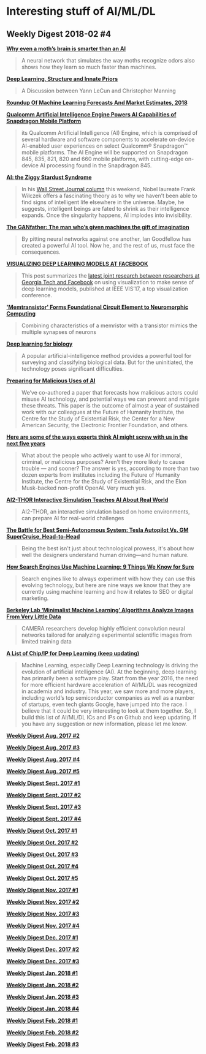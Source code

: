 # Interesting stuff of AI/ML/DL

## Weekly Digest 2018-02 \#4

**[Why even a moth’s brain is smarter than an AI](https://www.technologyreview.com/s/610278/why-even-a-moths-brain-is-smarter-than-an-ai/)**
> A neural network that simulates the way moths recognize odors also shows how they learn so much faster than machines.

**[Deep Learning, Structure and Innate Priors](http://www.abigailsee.com/2018/02/21/deep-learning-structure-and-innate-priors.html)**
> A Discussion between Yann LeCun and Christopher Manning

**[Roundup Of Machine Learning Forecasts And Market Estimates, 2018](https://www.forbes.com/sites/louiscolumbus/2018/02/18/roundup-of-machine-learning-forecasts-and-market-estimates-2018/)**
> 

**[Qualcomm Artificial Intelligence Engine Powers AI Capabilities of Snapdragon Mobile Platform](https://www.qualcomm.com/news/releases/2018/02/21/qualcomm-artificial-intelligence-engine-powers-ai-capabilities-snapdragon)**
> its Qualcomm Artificial Intelligence (AI) Engine, which is comprised of several hardware and software components to accelerate on-device AI-enabled user experiences on select Qualcomm® Snapdragon™ mobile platforms. The AI Engine will be supported on Snapdragon 845, 835, 821, 820 and 660 mobile platforms, with cutting-edge on-device AI processing found in the Snapdragon 845.

**[AI: the Ziggy Stardust Syndrome](http://www.roughtype.com/?p=8325)**
> In his [Wall Street Journal column](https://www.wsj.com/articles/intelligent-life-elsewhere-maybe-its-hiding-1518708957) this weekend, Nobel laureate Frank Wilczek offers a fascinating theory as to why we haven’t been able to find signs of intelligent life elsewhere in the universe. Maybe, he suggests, intelligent beings are fated to shrink as their intelligence expands. Once the singularity happens, AI implodes into invisibility.

**[The GANfather: The man who’s given machines the gift of imagination](https://www.technologyreview.com/s/610253/the-ganfather-the-man-whos-given-machines-the-gift-of-imagination/)**
> By pitting neural networks against one another, Ian Goodfellow has created a powerful AI tool. Now he, and the rest of us, must face the consequences.

**[VISUALIZING DEEP LEARNING MODELS AT FACEBOOK](https://mlatgt.blog/2018/02/16/visualizing-deep-learning-models-at-facebook/)**
> This post summarizes the [latest joint research between researchers at Georgia Tech and  Facebook](http://minsuk.com/research/activis/) on using visualization to make sense of deep learning models, published at IEEE VIS’17, a top visualization conference.

**['Memtransistor' Forms Foundational Circuit Element to Neuromorphic Computing](https://spectrum.ieee.org/nanoclast/semiconductors/devices/memtransistor-forms-foundational-circuit-element-to-neuromorphic-computing)**
> Combining characteristics of a memristor with a transistor mimics the multiple synapses of neurons

**[Deep learning for biology](https://www.nature.com/articles/d41586-018-02174-z)**
> A popular artificial-intelligence method provides a powerful tool for surveying and classifying biological data. But for the uninitiated, the technology poses significant difficulties.

**[Preparing for Malicious Uses of AI](https://blog.openai.com/preparing-for-malicious-uses-of-ai/)**
> We’ve co-authored a paper that forecasts how malicious actors could misuse AI technology, and potential ways we can prevent and mitigate these threats. This paper is the outcome of almost a year of sustained work with our colleagues at the Future of Humanity Institute, the Centre for the Study of Existential Risk, the Center for a New American Security, the Electronic Frontier Foundation, and others.

**[Here are some of the ways experts think AI might screw with us in the next five years](https://www.theverge.com/2018/2/20/17032228/ai-artificial-intelligence-threat-report-malicious-uses)**
> What about the people who actively want to use AI for immoral, criminal, or malicious purposes? Aren’t they more likely to cause trouble — and sooner? The answer is yes, according to more than two dozen experts from institutes including the Future of Humanity Institute, the Centre for the Study of Existential Risk, and the Elon Musk-backed non-profit OpenAI. Very much yes.

**[AI2-THOR Interactive Simulation Teaches AI About Real World](https://spectrum.ieee.org/tech-talk/robotics/artificial-intelligence/interactive-simulation-teaches-ai-about-real-world)**
> AI2-THOR, an interactive simulation based on home environments, can prepare AI for real-world challenges

**[The Battle for Best Semi-Autonomous System: Tesla Autopilot Vs. GM SuperCruise, Head-to-Head](http://www.thedrive.com/tech/17083/the-battle-for-best-semi-autonomous-system-tesla-autopilot-vs-gm-supercruise-head-to-head)**
> Being the best isn't just about technological prowess, it's about how well the designers understand human driving—and human nature.

**[How Search Engines Use Machine Learning: 9 Things We Know for Sure](https://www.searchenginejournal.com/how-search-engines-use-machine-learning/224451/)**
> Search engines like to always experiment with how they can use this evolving technology, but here are nine ways we know that they are currently using machine learning and how it relates to SEO or digital marketing.

**[Berkeley Lab ‘Minimalist Machine Learning’ Algorithms Analyze Images From Very Little Data](http://newscenter.lbl.gov/2018/02/21/new-berkeley-lab-algorithms-create-minimalist-machine-learning-that-analyzes-images-from-very-little-information/)**
> CAMERA researchers develop highly efficient convolution neural networks tailored for analyzing experimental scientific images from limited training data

**[A List of Chip/IP for Deep Learning (keep updating)](https://basicmi.github.io/Deep-Learning-Processor-List/)**
> Machine Learning, especially Deep Learning technology is driving the evolution of artificial intelligence (AI). At the beginning, deep learning has primarily been a software play. Start from the year 2016, the need for more efficient hardware acceleration of AI/ML/DL was recognized in academia and industry. This year, we saw more and more players, including world’s top semiconductor companies as well as a number of startups, even tech giants Google, have jumped into the race. I believe that it could be very interesting to look at them together. So, I build this list of AI/ML/DL ICs and IPs on Github and keep updating. If you have any suggestion or new information, please let me know.

**[Weekly Digest Aug. 2017 \#2](https://github.com/basicmi/Machine-Learning-Articles/blob/master/WeeklyDigest2017-08_2.md)**

**[Weekly Digest Aug. 2017 \#3](https://github.com/basicmi/Machine-Learning-Articles/blob/master/WeeklyDigest2017-08_3.md)**

**[Weekly Digest Aug. 2017 \#4](https://github.com/basicmi/Machine-Learning-Articles/blob/master/WeeklyDigest2017-08_4.md)**

**[Weekly Digest Aug. 2017 \#5](https://github.com/basicmi/Machine-Learning-Articles/blob/master/WeeklyDigest2017-08_5.md)**

**[Weekly Digest Sept. 2017 \#1](https://github.com/basicmi/Machine-Learning-Articles/blob/master/WeeklyDigest2017-09_1.md)**

**[Weekly Digest Sept. 2017 \#2](https://github.com/basicmi/Machine-Learning-Articles/blob/master/WeeklyDigest2017-09_2.md)**

**[Weekly Digest Sept. 2017 \#3](https://github.com/basicmi/Machine-Learning-Articles/blob/master/WeeklyDigest2017-09_3.md)**

**[Weekly Digest Sept. 2017 \#4](https://github.com/basicmi/Machine-Learning-Articles/blob/master/WeeklyDigest2017-09_4.md)**

**[Weekly Digest Oct. 2017 \#1](https://github.com/basicmi/Machine-Learning-Articles/blob/master/WeeklyDigest2017-10_1.md)**

**[Weekly Digest Oct. 2017 \#2](https://github.com/basicmi/Machine-Learning-Articles/blob/master/WeeklyDigest2017-10_2.md)**

**[Weekly Digest Oct. 2017 \#3](https://github.com/basicmi/Machine-Learning-Articles/blob/master/WeeklyDigest2017-10_3.md)**

**[Weekly Digest Oct. 2017 \#4](https://github.com/basicmi/Machine-Learning-Articles/blob/master/WeeklyDigest2017-10_4.md)**

**[Weekly Digest Oct. 2017 \#5](https://github.com/basicmi/Machine-Learning-Articles/blob/master/WeeklyDigest2017-10_5.md)**

**[Weekly Digest Nov. 2017 \#1](https://github.com/basicmi/Machine-Learning-Articles/blob/master/WeeklyDigest2017-11_1.md)**

**[Weekly Digest Nov. 2017 \#2](https://github.com/basicmi/Machine-Learning-Articles/blob/master/WeeklyDigest2017-11_2.md)**

**[Weekly Digest Nov. 2017 \#3](https://github.com/basicmi/Machine-Learning-Articles/blob/master/WeeklyDigest2017-11_3.md)**

**[Weekly Digest Nov. 2017 \#4](https://github.com/basicmi/Machine-Learning-Articles/blob/master/WeeklyDigest2017-11_4.md)**

**[Weekly Digest Dec. 2017 \#1](https://github.com/basicmi/Machine-Learning-Articles/blob/master/WeeklyDigest2017-12_1.md)**

**[Weekly Digest Dec. 2017 \#2](https://github.com/basicmi/Machine-Learning-Articles/blob/master/WeeklyDigest2017-12_2.md)**

**[Weekly Digest Dec. 2017 \#3](https://github.com/basicmi/Machine-Learning-Articles/blob/master/WeeklyDigest2017-12_3.md)**

**[Weekly Digest Jan. 2018 \#1](https://github.com/basicmi/Machine-Learning-Articles/blob/master/WeeklyDigest2018-01_1.md)**

**[Weekly Digest Jan. 2018 \#2](https://github.com/basicmi/Machine-Learning-Articles/blob/master/WeeklyDigest2018-01_2.md)**

**[Weekly Digest Jan. 2018 \#3](https://github.com/basicmi/Machine-Learning-Articles/blob/master/WeeklyDigest2018-01_3.md)**

**[Weekly Digest Jan. 2018 \#4](https://github.com/basicmi/Machine-Learning-Articles/blob/master/WeeklyDigest2018-01_4.md)**

**[Weekly Digest Feb. 2018 \#1](https://github.com/basicmi/Machine-Learning-Articles/blob/master/WeeklyDigest2018-02_1.md)**

**[Weekly Digest Feb. 2018 \#2](https://github.com/basicmi/Machine-Learning-Articles/blob/master/WeeklyDigest2018-02_2.md)**

**[Weekly Digest Feb. 2018 \#3](https://github.com/basicmi/Machine-Learning-Articles/blob/master/WeeklyDigest2018-02_3.md)**
